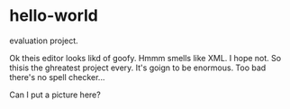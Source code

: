 # hello-world
evaluation project.

Ok theis editor looks likd of goofy. Hmmm smells like XML. I hope not.
So thisis the ghreatest project every. It's goign to be enormous. Too bad there's no spell checker... 

Can I put a picture here?
